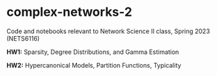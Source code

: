 # complex-networks-2
Code and notebooks relevant to Network Science II class, Spring 2023 (NETS6116)

**HW1:** Sparsity, Degree Distributions, and Gamma Estimation

**HW2:** Hypercanonical Models, Partition Functions, Typicality
